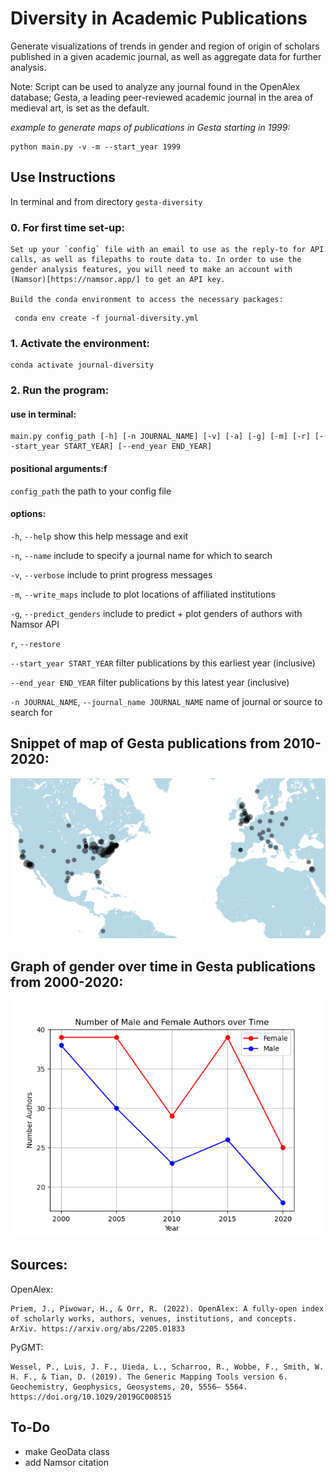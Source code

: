 # Diversity in Academic Publications

Generate visualizations of trends in gender and region of origin of scholars published in a given academic journal, as well as aggregate data for further analysis.

Note: Script can be used to analyze any journal found in the OpenAlex database; Gesta, a leading peer-reviewed academic journal in the area of medieval art, is set as the default. 

*example to generate maps of publications in Gesta starting in 1999:*
    
    python main.py -v -m --start_year 1999

## Use Instructions

In terminal and from directory `gesta-diversity`

### 0. For first time set-up:

    Set up your `config` file with an email to use as the reply-to for API calls, as well as filepaths to route data to. In order to use the gender analysis features, you will need to make an account with (Namsor)[https://namsor.app/] to get an API key.

    Build the conda environment to access the necessary packages:
<!--- Make code --->
     conda env create -f journal-diversity.yml

### 1. Activate the environment:
<!--- Make code --->
    conda activate journal-diversity

### 2. Run the program:

#### use in terminal:
<!--- Make code --->
    main.py config_path [-h] [-n JOURNAL_NAME] [-v] [-a] [-g] [-m] [-r] [--start_year START_YEAR] [--end_year END_YEAR] 
#### positional arguments:f
  `config_path`             the path to your config file

#### options:

  `-h`, `--help`            show this help message and exit
  
  `-n`, `--name`            include to specify a journal name for which to search

  `-v`, `--verbose`         include to print progress messages

  `-m`, `--write_maps`      include to plot locations of affiliated institutions

  `-g`, `--predict_genders` include to predict + plot genders of authors with Namsor API

  `r`, `--restore`          

  `--start_year START_YEAR` 
                            filter publications by this earliest year (inclusive)

  `--end_year END_YEAR`     filter publications by this latest year (inclusive)

  `-n JOURNAL_NAME`, `--journal_name JOURNAL_NAME`
                            name of journal or source to search for

## Snippet of map of Gesta publications from 2010-2020:

![alt text](readme_map.png?raw=true)

## Graph of gender over time in Gesta publications from 2000-2020:

![alt text](gender-over-time.png?raw=true)

## Sources:

OpenAlex:

    Priem, J., Piwowar, H., & Orr, R. (2022). OpenAlex: A fully-open index of scholarly works, authors, venues, institutions, and concepts. ArXiv. https://arxiv.org/abs/2205.01833

PyGMT:

    Wessel, P., Luis, J. F., Uieda, L., Scharroo, R., Wobbe, F., Smith, W. H. F., & Tian, D. (2019). The Generic Mapping Tools version 6. Geochemistry, Geophysics, Geosystems, 20, 5556– 5564. https://doi.org/10.1029/2019GC008515

## To-Do

- make GeoData class
- add Namsor citation